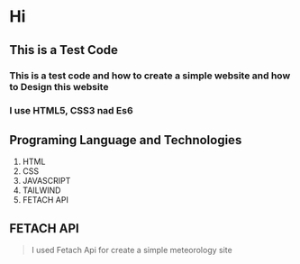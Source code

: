 # Hi

## This is a Test Code 
### This is a test code and how to create a simple website and how to Design this website 
### I use HTML5, CSS3 nad Es6
## Programing Language and Technologies
1. HTML
2. CSS
3. JAVASCRIPT
4. TAILWIND
5. FETACH API
## FETACH API
  >I used Fetach Api for create a simple meteorology site
